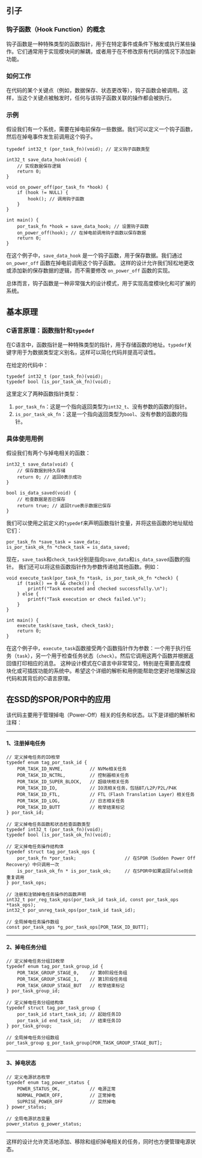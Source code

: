 ## 引子

### 钩子函数（Hook Function）的概念

钩子函数是一种特殊类型的函数指针，用于在特定事件或条件下触发或执行某些操作。它们通常用于实现模块间的解耦，或者用于在不修改原有代码的情况下添加新功能。

### 如何工作

在代码的某个关键点（例如，数据保存、状态更改等），钩子函数会被调用。这样，当这个关键点被触发时，任何与该钩子函数关联的操作都会被执行。

### 示例

假设我们有一个系统，需要在掉电前保存一些数据。我们可以定义一个钩子函数，然后在掉电事件发生前调用这个钩子。

```plain
typedef int32_t (por_task_fn)(void); // 定义钩子函数类型

int32_t save_data_hook(void) {
    // 实现数据保存逻辑
    return 0;
}

void on_power_off(por_task_fn *hook) {
    if (hook != NULL) {
        hook(); // 调用钩子函数
    }
}

int main() {
    por_task_fn *hook = save_data_hook; // 设置钩子函数
    on_power_off(hook); // 在掉电前调用钩子函数以保存数据
    return 0;
}
```
在这个例子中，`save_data_hook` 是一个钩子函数，用于保存数据。我们通过 `on_power_off` 函数在掉电前调用这个钩子函数。
这样的设计允许我们轻松地更改或添加新的保存数据的逻辑，而不需要修改 `on_power_off` 函数的实现。

总体而言，钩子函数是一种非常强大的设计模式，用于实现高度模块化和可扩展的系统。

## 基本原理

### C语言原理：函数指针和`typedef`

在C语言中，函数指针是一种特殊类型的指针，用于存储函数的地址。`typedef`关键字用于为数据类型定义别名，这样可以简化代码并提高可读性。

在给定的代码中：

```plain
typedef int32_t (por_task_fn)(void);
typedef bool (is_por_task_ok_fn)(void);
```
这里定义了两种函数指针类型：
1. `por_task_fn`：这是一个指向返回类型为`int32_t`、没有参数的函数的指针。
2. `is_por_task_ok_fn`：这是一个指向返回类型为`bool`、没有参数的函数的指针。
### 具体使用用例

假设我们有两个与掉电相关的函数：

```plain
int32_t save_data(void) {
    // 保存数据到持久存储
    return 0; // 返回0表示成功
}

bool is_data_saved(void) {
    // 检查数据是否已保存
    return true; // 返回true表示数据已保存
}
```
我们可以使用之前定义的`typedef`来声明函数指针变量，并将这些函数的地址赋给它们：
```plain
por_task_fn *save_task = save_data;
is_por_task_ok_fn *check_task = is_data_saved;
```
现在，`save_task`和`check_task`分别是指向`save_data`和`is_data_saved`函数的指针。
我们还可以将这些函数指针作为参数传递给其他函数。例如：

```plain
void execute_task(por_task_fn *task, is_por_task_ok_fn *check) {
    if (task() == 0 && check()) {
        printf("Task executed and checked successfully.\n");
    } else {
        printf("Task execution or check failed.\n");
    }
}

int main() {
    execute_task(save_task, check_task);
    return 0;
}
```
在这个例子中，`execute_task`函数接受两个函数指针作为参数：一个用于执行任务（`task`），另一个用于检查任务状态（`check`）。然后它调用这两个函数并根据返回值打印相应的消息。
这种设计模式在C语言中非常常见，特别是在需要高度模块化或可插拔功能的系统中。希望这个详细的解析和用例能帮助您更好地理解这段代码和其背后的C语言原理。

## 在SSD的SPOR/POR中的应用

该代码主要用于管理掉电（Power-Off）相关的任务和状态。以下是详细的解析和注释：


---


#### 1、注册掉电任务

```plain
// 定义掉电任务的ID枚举
typedef enum tag_por_task_id {
    POR_TASK_ID_NVME,          // NVMe相关任务
    POR_TASK_ID_NCTRL,         // 控制器相关任务
    POR_TASK_ID_SUPER_BLOCK,   // 超级块相关任务
    POR_TASK_ID_IO,            // IO流相关任务，包括BT/L2P/P2L/P4K
    POR_TASK_ID_FTL,           // FTL（Flash Translation Layer）相关任务
    POR_TASK_ID_LOG,           // 日志相关任务
    POR_TASK_ID_BUTT           // 枚举结束标记
} por_task_id;

// 定义掉电任务函数和状态检查函数类型
typedef int32_t (por_task_fn)(void);
typedef bool (is_por_task_ok_fn)(void);

// 定义掉电任务操作结构体
typedef struct tag_por_task_ops {
    por_task_fn *por_task;                  // 在SPOR（Sudden Power Off Recovery）中只调用一次
    is_por_task_ok_fn * is_por_task_ok;     // 在SPOR中如果返回false则会重复调用
} por_task_ops;

// 注册和注销掉电任务操作的函数声明
int32_t por_reg_task_ops(por_task_id task_id, const por_task_ops *task_ops);
int32_t por_unreg_task_ops(por_task_id task_id);

// 全局掉电任务操作数组
const por_task_ops *g_por_task_ops[POR_TASK_ID_BUTT];
```

---


#### 2、掉电任务分组

```plain
// 定义掉电任务分组ID枚举
typedef enum tag_por_task_group_id {
    POR_TASK_GROUP_STAGE_0,    // 第0阶段任务组
    POR_TASK_GROUP_STAGE_1,    // 第1阶段任务组
    POR_TASK_GROUP_STAGE_BUT   // 枚举结束标记
} por_task_group_id;

// 定义掉电任务分组结构体
typedef struct tag_por_task_group {
    por_task_id start_task_id; // 起始任务ID
    por_task_id end_task_id;   // 结束任务ID
} por_task_group;

// 全局掉电任务分组数组
por_task_group g_por_task_group[POR_TASK_GROUP_STAGE_BUT];
```

---


#### 3、掉电状态

```plain
// 定义电源状态枚举
typedef enum tag_power_status {
    POWER_STATUS_OK,           // 电源正常
    NORMAL_POWER_OFF,          // 正常掉电
    SUPRISE_POWER_OFF          // 突然掉电
} power_status;

// 全局电源状态变量
power_status g_power_status;
```

---


这样的设计允许灵活地添加、移除和组织掉电相关的任务，同时也方便管理电源状态。

